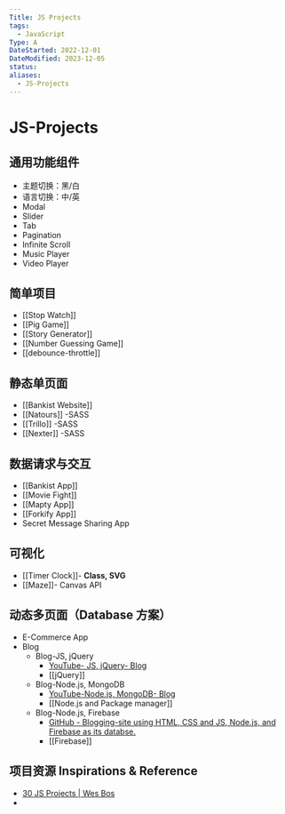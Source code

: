 ```yaml
---
Title: JS Projects
tags:
  - JavaScript
Type: A
DateStarted: 2022-12-01
DateModified: 2023-12-05
status:
aliases:
  - JS-Projects
---
```


# JS-Projects

## 通用功能组件

- 主题切换：黑/白
- 语言切换：中/英
- Modal
- Slider
- Tab
- Pagination
- Infinite Scroll
- Music Player
- Video Player

## 简单项目

- [[Stop Watch]]
- [[Pig Game]]
- [[Story Generator]]
- [[Number Guessing Game]]
- [[debounce-throttle]]

## 静态单页面

- [[Bankist Website]]
- [[Natours]] -SASS
- [[Trillo]] -SASS
- [[Nexter]] -SASS

## 数据请求与交互

- [[Bankist App]]
- [[Movie Fight]]
- [[Mapty App]]
- [[Forkify App]]
- Secret Message Sharing App

## 可视化

- [[Timer Clock]]- **Class, SVG**
- [[Maze]]- Canvas API

## 动态多页面（Database 方案）

- E-Commerce App
- Blog
  - Blog-JS, jQuery
    - [YouTube- JS, jQuery- Blog](https://www.youtube.com/watch?v=gZHjMVE_e10&t=1531s)
    - [[jQuery]]
  - Blog-Node.js, MongoDB
    - [YouTube-Node.js, MongoDB- Blog](https://www.youtube.com/watch?v=1NrHkjlWVhM&list=RDCMUCFbNIlppjAuEX4znoulh0Cw&start_radio=1&t=138s)
    - [[Node.js and Package manager]]
  - Blog-Node.js, Firebase
    - [GitHub - Blogging-site using HTML, CSS and JS, Node.js, and Firebase as its databse.](https://github.com/kunaal438/blogging-site)
    - [[Firebase]]

## 项目资源 Inspirations & Reference

- [30 JS Projects | Wes Bos](https://courses.wesbos.com/account)
-

